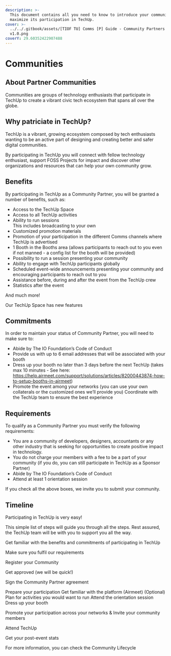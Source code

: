 ```yaml
---
description: >-
  This document contains all you need to know to introduce your community and
  maximize its participation in TechUp.
cover: >-
  ../../.gitbook/assets/[TIOF TU] Comms [P] Guide - Community Partners ENG
  v1.0.png
coverY: 29.60352422907488
---
```


# Communities

## About Partner Communities

Communities are groups of technology enthusiasts that participate in TechUp to create a vibrant civic tech ecosystem that spans all over the globe.

## Why patriciate in TechUp?

TechUp is a vibrant, growing ecosystem composed by tech enthusiasts wanting to be an active part of designing and creating better and safer digital communities.

By participating in TechUp you will connect with fellow technology enthusiast, support FOSS Projects for impact and discover other organizations and resources that can help your own community grow.



## Benefits

By participating in TechUp as a Community Partner, you will be granted a number of benefits, such as:

* Access to the TechUp Space
* Access to all TechUp activities
* Ability to run sessions\
  This includes broadcasting to your own&#x20;
* Customized promotion materials
* Promotion of your participation in the different Comms channels where TechUp is advertised
* 1 Booth in the Booths area (allows participants to reach out to you even if not manned - a config list for the booth will be provided)
* Possibility to run a session presenting your community
* Ability to engage with TechUp participants globally
* Scheduled event-wide announcements presenting your community and encouraging participants to reach out to you
* Assistance before, during and after the event from the TechUp crew
* Statistics after the event

And much more!

Our TechUp Space has new features&#x20;

## Commitments

In order to maintain your status of Community Partner, you will need to make sure to:

* Abide by The IO Foundation’s Code of Conduct
* Provide us with up to 6 email addresses that will be associated with your booth
* Dress up your booth no later than 3 days before the next TechUp (takes max 10 minutes - See here: https://help.airmeet.com/support/solutions/articles/82000443874-how-to-setup-booths-in-airmeet)
* Promote the event among your networks (you can use your own collaterals or the customized ones we’ll provide you) Coordinate with the TechUp team to ensure the best experience





## Requirements

To qualify as a Community Partner you must verify the following requirements:

* You are a community of developers, designers, accountants or any other industry that is seeking for opportunities to create positive impact in technology.
* You do not charge your members with a fee to be a part of your community (if you do, you can still participate in TechUp as a Sponsor Partner)
* Abide by The IO Foundation’s Code of Conduct
* Attend at least 1 orientation session

If you check all the above boxes, we invite you to submit your community.





## Timeline

Participating in TechUp is very easy!

This simple list of steps will guide you through all the steps. Rest assured, the TechUp team will be with you to support you all the way.

Get familiar with the benefits and commitments of participating in TechUp

Make sure you fulfil our requirements

Register your Community

Get approved (we will be quick!)

Sign the Community Partner agreement

Prepare your participation Get familiar with the platform (Airmeet) (Optional) Plan for activities you would want to run Attend the orientation session Dress up your booth

Promote your participation across your networks & Invite your community members

Attend TechUp

Get your post-event stats

For more information, you can check the Community Lifecycle











